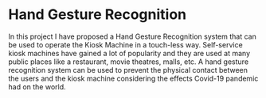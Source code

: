 # Hand Gesture Recognition

In this project I have proposed a Hand Gesture Recognition system that can be used to operate the Kiosk Machine in a touch-less way. Self-service kiosk machines have gained a lot of popularity and they are used at many public places like a restaurant, movie theatres, malls, etc. A hand gesture recognition system can be used to prevent the physical contact between the users and the kiosk machine considering the effects Covid-19 pandemic had on the world.

